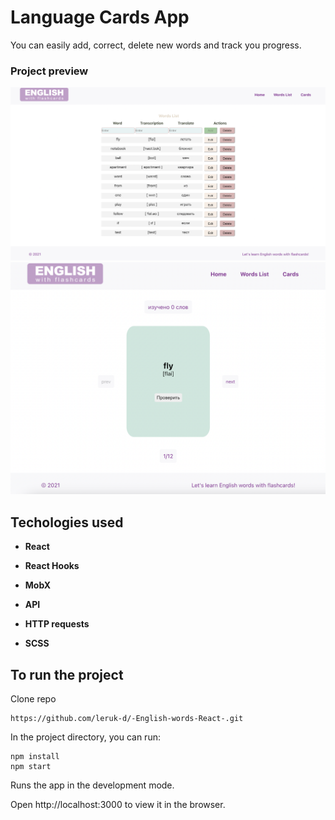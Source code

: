 # Language Cards App

You can easily add, correct, delete new words and track you progress.

### Project preview

![Иллюстрация к проекту](https://github.com/leruk-d/-English-words-React-/raw/MobX/myapp/src/assets/EnglishWords2.png)
![Иллюстрация к проекту](https://github.com/leruk-d/-English-words-React-/raw/MobX/myapp/src/assets/EnglishWords.png)

## Techologies used

- **React**

- **React Hooks**

- **MobX**

- **API**

- **HTTP requests**

- **SCSS**

## To run the project

Clone repo

```
https://github.com/leruk-d/-English-words-React-.git
```

In the project directory, you can run:

```
npm install
npm start
```

Runs the app in the development mode.

Open http://localhost:3000 to view it in the browser.

